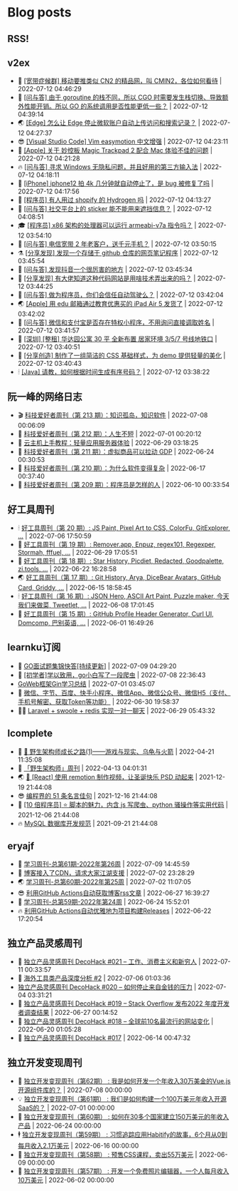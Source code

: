 # Blog posts
## RSS!



## v2ex

<!-- v2ex:START  -->
- 🫶 [[宽带症候群] 移动要推类似 CN2 的精品网，叫 CMIN2，各位如何看待](https://www.v2ex.com/t/865643#reply1) | 2022-07-12 04:46:29 
- 🧰 [[问与答] 由于 goroutine 的栈不同，所以 CGO 时需要发生栈切换、导致额外性能开销。所以 GO 的系统调用是否性能更低一些？](https://www.v2ex.com/t/865642#reply0) | 2022-07-12 04:39:14 
- 🌏 [[Edge] 怎么让 Edge 停止微软账户自动上传访问和搜索记录？](https://www.v2ex.com/t/865639#reply2) | 2022-07-12 04:27:37 
- 😎 [[Visual Studio Code] Vim easymotion 中文增强](https://www.v2ex.com/t/865637#reply0) | 2022-07-12 04:23:11 
- 💂 [[Apple] 关于 妙控板 Magic Trackpad 2 配合 Mac 体验不佳的问题](https://www.v2ex.com/t/865636#reply5) | 2022-07-12 04:21:28 
- 🔥 [[问与答] 寻求 Windows 无隐私问题，并且好用的第三方输入法](https://www.v2ex.com/t/865634#reply4) | 2022-07-12 04:18:11 
- 🦅 [[iPhone] iphone12 拍 4k 几分钟就自动停止了，是 bug 被修复了吗](https://www.v2ex.com/t/865633#reply0) | 2022-07-12 04:17:56 
- 🙉 [[程序员] 有人用过 shopify 的 Hydrogen 吗](https://www.v2ex.com/t/865631#reply0) | 2022-07-12 04:13:27 
- 💫 [[问与答] 社交平台上的 sticker 能不能用来遮挡信息？](https://www.v2ex.com/t/865630#reply0) | 2022-07-12 04:08:51 
- 🎓 [[程序员] x86 架构的处理器可以运行 armeabi-v7a 指令吗？](https://www.v2ex.com/t/865629#reply4) | 2022-07-12 03:54:10 
- 🗽 [[问与答] 电信宽带 2 年老客户，送千元手机？](https://www.v2ex.com/t/865628#reply7) | 2022-07-12 03:50:15 
- ⚗️ [[分享发现] 发现一个存储于 github 仓库的网页笔记程序](https://www.v2ex.com/t/865627#reply0) | 2022-07-12 03:45:54 
- 🦍 [[问与答] 发现抖音一个很厉害的地方](https://www.v2ex.com/t/865626#reply11) | 2022-07-12 03:45:34 
- 🤩 [[分享发现] 有大佬知道这种代码网站是用啥技术弄出来的吗？](https://www.v2ex.com/t/865625#reply2) | 2022-07-12 03:44:25 
- 🙉 [[问与答] 做为程序员，你们会信任自动驾驶么？](https://www.v2ex.com/t/865624#reply18) | 2022-07-12 03:42:04 
- 🌏 [[Apple] 用 edu 邮箱通过教育优惠买的 iPad Air 5 发货了](https://www.v2ex.com/t/865623#reply1) | 2022-07-12 03:42:02 
- 🐘 [[问与答] 微信和支付宝是否存在特权小程序，不用询问直接调取姓名](https://www.v2ex.com/t/865622#reply1) | 2022-07-12 03:41:57 
- 🧰 [[深圳] [整租] 华达园公寓 30 平 全新布置 居家环境 3/5/7 号线地铁口](https://www.v2ex.com/t/865621#reply0) | 2022-07-12 03:40:51 
- 💃 [[分享创造] 制作了一组简洁的 CSS 基础样式，为 demo 提供轻量的美化](https://www.v2ex.com/t/865620#reply0) | 2022-07-12 03:40:43 
- 🕯 [[Java] 请教，如何根据时间生成有序号码？](https://www.v2ex.com/t/865619#reply3) | 2022-07-12 03:38:22 <!-- v2ex:END -->

## 阮一峰的网络日志

<!-- ruanyf:START -->
- 🎬 [科技爱好者周刊（第 213 期）：知识孤岛，知识软件](http://www.ruanyifeng.com/blog/2022/07/weekly-issue-213.html) | 2022-07-08 00:06:09 
- 💄 [科技爱好者周刊（第 212 期）：人生不短](http://www.ruanyifeng.com/blog/2022/07/weekly-issue-212.html) | 2022-07-01 00:20:12 
- 🐎 [云主机上手教程：轻量应用服务器体验](http://www.ruanyifeng.com/blog/2022/06/cloud-server-getting-started-tutorial.html) | 2022-06-29 03:18:25 
- 🤔 [科技爱好者周刊（第 211 期）：虚拟商品可以拉动 GDP](http://www.ruanyifeng.com/blog/2022/06/weekly-issue-211.html) | 2022-06-24 00:30:53 
- 🧠 [科技爱好者周刊（第 210 期）：为什么软件变得复杂](http://www.ruanyifeng.com/blog/2022/06/weekly-issue-210.html) | 2022-06-17 00:37:40 
- 🎃 [科技爱好者周刊（第 209 期）：程序员是怎样的人](http://www.ruanyifeng.com/blog/2022/06/weekly-issue-209.html) | 2022-06-10 00:33:54 <!-- ruanyf:END -->

## 好工具周刊

<!-- bestxtools:START -->
- 🕯 [好工具周刊（第 20 期）: JS Paint, Pixel Art to CSS, ColorFu, GitExplorer, ...](https://discuss-cn.bestxtools.com/d/57/1) | 2022-07-06 17:50:59 
- 🦩 [好工具周刊（第 19 期）: Remover.app, Enpuz, regex101, Regexper, Stormah, fffuel, ...](https://discuss-cn.bestxtools.com/d/56/1) | 2022-06-29 17:05:51 
- 🦄 [好工具周刊（第 18 期）: Star History, Picdiet, Redacted, Goodpalette, zi.tools, ...](https://discuss-cn.bestxtools.com/d/47/1) | 2022-06-22 16:28:58 
- 🌏 [好工具周刊（第 17 期）: Git History, Arya, DiceBear Avatars, GitHub Card, Griddy, ...](https://discuss-cn.bestxtools.com/d/43/1) | 2022-06-15 18:58:45 
- 🕯 [好工具周刊（第 16 期）: JSON Hero, ASCII Art Paint, Puzzle maker, 今天我们来做菜, Tweetlet, ...](https://discuss-cn.bestxtools.com/d/42/1) | 2022-06-08 17:01:45 
- 📝 [好工具周刊（第 15 期）: GitHub Profile Header Generator, Curl UI, Domcomp, 巴别英语, ...](https://discuss-cn.bestxtools.com/d/40/1) | 2022-06-01 16:49:26 <!-- bestxtools:END -->


## learnku订阅

<!-- learnku:START -->
- 🦅 [GO面试题集锦快答[持续更新]](https://learnku.com/articles/69250) | 2022-07-09 04:29:20 
- 🦅 [[初学者]学以致用，go小白写了一段爬虫](https://learnku.com/go/t/69522) | 2022-07-08 22:36:43 
-  [GoWeb框架Gin学习总结](https://learnku.com/articles/69259) | 2022-07-01 03:45:07 
- 🌈 [微信、字节、百度、快手小程序、微信App、微信公众号、微信H5（支付、手机号解密、获取Token等功能）](https://learnku.com/articles/69235) | 2022-06-30 19:58:37 
- 🧑‍🏫 [Laravel + swoole + redis 实现一对一聊天](https://learnku.com/articles/69154) | 2022-06-29 05:43:32 <!-- learnku:END -->



## lcomplete

<!-- lcomplete:START -->
- 🫶 [🐒 野生架构师成长之路&lpar;1&rpar;——游戏与现实、乌龟与火箭](http://codelc.com/post/growup/s01/) | 2022-04-21 11:35:08 
- 🧰 [「野生架构师」周刊](http://codelc.com/post/essay/%E9%87%8E%E7%94%9F%E6%9E%B6%E6%9E%84%E5%B8%88%E5%91%A8%E5%88%8A%E4%BB%8B%E7%BB%8D/) | 2022-04-13 04:01:31 
- 🌏 [🎄 [React] 使用 remotion 制作视频，让圣诞快乐 PSD 动起来](http://codelc.com/post/dev/js/remotion/) | 2021-12-19 21:44:08 
- 😎 [编程界的 51 条名言佳句](http://codelc.com/post/dev/thinking/quotes/) | 2021-12-16 21:44:08 
- 💂 [[10 倍程序员] ⭐ 脚本的魅力，内含 js 写爬虫、python 骚操作等实用代码](http://codelc.com/post/dev/10x/script/) | 2021-12-06 21:44:08 
- 🔥 [MySQL 数据库开发规范](http://codelc.com/post/dev/db/mysql_standard/) | 2021-09-21 21:44:08 <!-- lcomplete:END -->

## eryajf

<!-- eryajf:START -->
- 🫶 [学习周刊-总第61期-2022年第26周](https://wiki.eryajf.net/pages/703307/) | 2022-07-09 14:45:59 
- 🧰 [博客接入了CDN，请求大家江湖支援](https://wiki.eryajf.net/pages/5f559d/) | 2022-07-02 23:28:29 
- 🌏 [学习周刊-总第60期-2022年第25周](https://wiki.eryajf.net/pages/bff449/) | 2022-07-02 11:07:05 
- 😎 [利用GitHub Actions自动获取博客rss文章](https://wiki.eryajf.net/pages/1b1ba3/) | 2022-06-27 16:39:27 
- 💂 [学习周刊-总第59期-2022年第24周](https://wiki.eryajf.net/pages/b0bdd0/) | 2022-06-24 15:52:01 
- 🔥 [利用GitHub Actions自动优雅地为项目构建Releases](https://wiki.eryajf.net/pages/f3e878/) | 2022-06-22 17:20:54 <!-- eryajf:END -->



## 独立产品灵感周刊

<!-- DecoHack:START -->
- 🦣 [独立产品灵感周刊 DecoHack #021 – 工作、消费主义和新穷人](https://www.decohack.com/Post/753) | 2022-07-11 00:33:57 
- 🤡 [海外工具类产品深度分析 #2](https://www.decohack.com/Post/746) | 2022-07-06 01:03:36 
-  [独立产品灵感周刊 DecoHack #020 – 如何停止来自金钱的压力](https://www.decohack.com/Post/728) | 2022-07-04 03:31:21 
- 🐲 [独立产品灵感周刊 DecoHack #019 – Stack Overflow 发布2022 年度开发者调查结果](https://www.decohack.com/Post/699) | 2022-06-27 00:14:52 
- 🦅 [独立产品灵感周刊 DecoHack #018 – 全球前10名最流行的网站变化](https://www.decohack.com/Post/680) | 2022-06-20 01:05:28 
- 🧰 [独立产品灵感周刊 DecoHack #017](https://www.decohack.com/Post/663) | 2022-06-14 00:47:32 <!-- DecoHack:END -->

## 独立开发变现周刊

<!-- easyindie:START -->
- 💂 [独立开发变现周刊（第62期） : 我是如何开发一个年收入30万美金的Vue.js开源组件库的？](https://www.ezindie.com/weekly/issue-62) | 2022-07-08 00:00:00 
- 💡 [独立开发变现周刊（第61期） : 我们是如何构建一个100万美元年收入开源SaaS的？](https://www.ezindie.com/weekly/issue-61) | 2022-07-01 00:00:00 
- 🌋 [独立开发变现周刊（第60期） : 如何在30多个国家建立150万美元的年收入产品](https://www.ezindie.com/weekly/issue-60) | 2022-06-24 00:00:00 
- 🕴 [独立开发变现周刊（第59期） : 习惯追踪应用Habitify的故事，6个月从0到每月收入2.1万美元](https://www.ezindie.com/weekly/issue-59) | 2022-06-16 00:00:00 
- 🎊 [独立开发变现周刊（第58期） : 预售CSS课程，卖出55万美元](https://www.ezindie.com/weekly/issue-58) | 2022-06-09 00:00:00 
- 🤔 [独立开发变现周刊（第57期） : 开发一个免费照片编辑器，一个人每月收入10万美元](https://www.ezindie.com/weekly/issue-57) | 2022-06-02 00:00:00 <!-- easyindie:END -->



